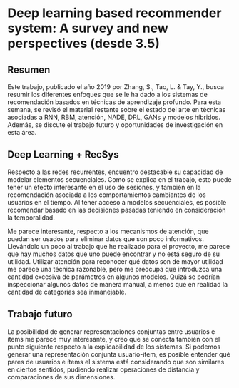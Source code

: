 # Deep learning based recommender system: A survey and new perspectives (desde 3.5)


## Resumen

Este trabajo, publicado el año 2019 por Zhang, S., Tao, L. & Tay, Y., busca resumir los diferentes enfoques que se le ha dado a los sistemas de recomendación basados en técnicas de aprendizaje profundo. Para esta semana, se revisó el material restante sobre el estado del arte en técnicas asociadas a RNN, RBM, atención, NADE, DRL, GANs y modelos híbridos. Además, se discute el trabajo futuro y oportunidades de investigación en esta área.

## Deep Learning + RecSys

Respecto a las redes recurrentes, encuentro destacable su capacidad de modelar elementos secuenciales. Como se explica en el trabajo, esto puede tener un efecto interesante en el uso de sesiones, y también en la recomendación asociada a los comportamientos cambiantes de los usuarios en el tiempo. Al tener acceso a modelos secuenciales, es posible recomendar basado en las decisiones pasadas teniendo en consideración la temporalidad.

Me parece interesante, respecto a los mecanismos de atención, que puedan ser usados para eliminar datos que son poco informativos. Llevándolo un poco al trabajo que he realizado para el proyecto, me parece que hay muchos datos que uno puede encontrar y no está seguro de su utilidad. Utilizar atención para reconocer qué datos son de mayor utilidad me parece una técnica razonable, pero me preocupa que introduzca una cantidad excesiva de parámetros en algunos modelos. Quizá se podrían inspeccionar algunos datos de manera manual, a menos que en realidad la cantidad de categorías sea inmanejable.

## Trabajo futuro

La posibilidad de generar representaciones conjuntas entre usuarios e items me parece muy interesante, y creo que se conecta también con el punto siguiente respecto a la explicabilidad de los sistemas. Si podemos generar una representación conjunta usuario-item, es posible entender qué pares de usuarios e ítems el sistema está considerando que son similares en ciertos sentidos, pudiendo realizar operaciones de distancia y comparaciones de sus dimensiones.
